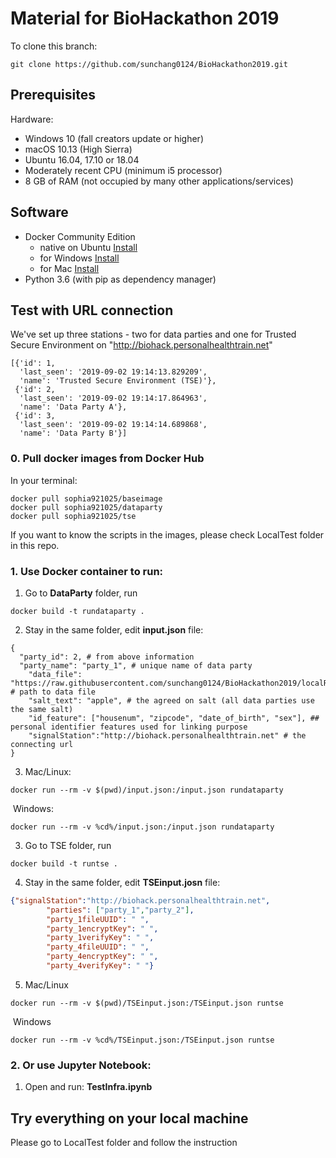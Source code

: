 # Material for BioHackathon 2019

To clone this branch: 

```shell
git clone https://github.com/sunchang0124/BioHackathon2019.git
```

## Prerequisites

Hardware: 

- Windows 10 (fall creators update or higher)
- macOS 10.13 (High Sierra)
- Ubuntu 16.04, 17.10 or 18.04
- Moderately recent CPU (minimum i5 processor)
- 8 GB of RAM (not occupied by many other applications/services)

## Software

- Docker Community Edition 
  - native on Ubuntu [Install](https://docs.docker.com/install/linux/docker-ce/ubuntu/#set-up-the-repository)
  - for Windows [Install](https://hub.docker.com/editions/community/docker-ce-desktop-windows)
  - for Mac [Install](https://hub.docker.com/editions/community/docker-ce-desktop-mac)
- Python 3.6 (with pip as dependency manager)

## Test with URL connection 

We've set up three stations - two for data parties and one for Trusted Secure Environment on "http://biohack.personalhealthtrain.net" 

```shell
[{'id': 1,
  'last_seen': '2019-09-02 19:14:13.829209',
  'name': 'Trusted Secure Environment (TSE)'},
 {'id': 2,
  'last_seen': '2019-09-02 19:14:17.864963',
  'name': 'Data Party A'},
 {'id': 3,
  'last_seen': '2019-09-02 19:14:14.689868',
  'name': 'Data Party B'}]
```

### 0. Pull docker images from Docker Hub

In your terminal: 

```shell
docker pull sophia921025/baseimage
docker pull sophia921025/dataparty
docker pull sophia921025/tse
```

If you want to know the scripts in the images, please check LocalTest folder in this repo. 

### 1. Use Docker container to run:

1. Go to **DataParty** folder, run

```shell
docker build -t rundataparty .
```

2. Stay in the same folder, edit **input.json** file:

```shell
{
  "party_id": 2, # from above information
  "party_name": "party_1", # unique name of data party
    "data_file": "https://raw.githubusercontent.com/sunchang0124/BioHackathon2019/localRunning/containers/createContainer/Party_4_Container/data_party_4.csv", # path to data file
    "salt_text": "apple", # the agreed on salt (all data parties use the same salt)
    "id_feature": ["housenum", "zipcode", "date_of_birth", "sex"], ## personal identifier features used for linking purpose
    "signalStation":"http://biohack.personalhealthtrain.net" # the connecting url
}
```

3. Mac/Linux:

```shell
docker run --rm -v $(pwd)/input.json:/input.json rundataparty
```

​		Windows:

```shell
docker run --rm -v %cd%/input.json:/input.json rundataparty
```

3. Go to TSE folder, run

```shell
docker build -t runtse .
```

4. Stay in the same folder, edit **TSEinput.josn** file:

```json
{"signalStation":"http://biohack.personalhealthtrain.net",
        "parties": ["party_1","party_2"],
        "party_1fileUUID": " ", 
        "party_1encryptKey": " ", 
        "party_1verifyKey": " ",
        "party_4fileUUID": " ", 
        "party_4encryptKey": " ", 
        "party_4verifyKey": " "}
```

5. Mac/Linux

```shell
docker run --rm -v $(pwd)/TSEinput.json:/TSEinput.json runtse
```

​		Windows

```shell
docker run --rm -v %cd%/TSEinput.json:/TSEinput.json runtse
```

### 2. Or use Jupyter Notebook: 

1. Open and run: **TestInfra.ipynb**



## Try everything on your local machine

Please go to LocalTest folder and follow the instruction